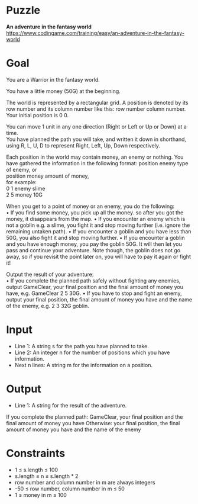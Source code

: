 # Puzzle 
**An adventure in the fantasy world** https://www.codingame.com/training/easy/an-adventure-in-the-fantasy-world

# Goal
You are a Warrior in the fantasy world.

You have a little money (50G) at the beginning.

The world is represented by a rectangular grid. A position is denoted by its row number and its column number like this: row number column number. 
Your initial position is 0 0.

You can move 1 unit in any one direction (Right or Left or Up or Down) at a time.   
You have planned the path you will take, and written it down in shorthand, using R, L, U, D to represent Right, Left, Up, Down respectively.

Each position in the world may contain money, an enemy or nothing. You have gathered the information in the following format:
position enemy type of enemy, or  
position money amount of money,   
for example:  
0 1 enemy slime  
2 5 money 10G  

When you get to a point of money or an enemy, you do the following:  
• If you find some money, you pick up all the money. so after you got the money, it disappears from the map.
• If you encounter an enemy which is not a goblin e.g. a slime, you fight it and stop moving further (i.e. ignore the remaining untaken path).
• If you encounter a goblin and you have less than 50G, you also fight it and stop moving further.
• If you encounter a goblin and you have enough money, you pay the goblin 50G. 
It will then let you pass and continue your adventure. Note though, the goblin does not go away, so if you revisit the point later on, you will have to pay it again or fight it!

Output the result of your adventure:  
• If you complete the planned path safely without fighting any enemies, output GameClear, your final position and the final amount of money you have, e.g. GameClear 2 5 30G.
• If you have to stop and fight an enemy, output your final position, the final amount of money you have and the name of the enemy, e.g. 2 3 32G goblin.

# Input
* Line 1: A string s for the path you have planned to take.
* Line 2: An integer n for the number of positions which you have information.
* Next n lines: A string m for the information on a position.

# Output
* Line 1: A string for the result of the adventure.
  
If you complete the planned path: GameClear, your final position and the final amount of money you have
Otherwise: your final position, the final amount of money you have and the name of the enemy

# Constraints
* 1 ≤ s.length ≤ 100
* s.length ≤ n ≤ s.length * 2
* row number and column number in m are always integers
* -50 ≤ row number, column number in m ≤ 50
* 1 ≤ money in m ≤ 100
